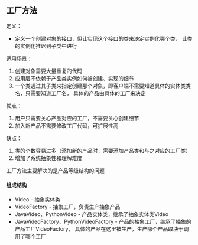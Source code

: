 ## 工厂方法
定义：
- 定义一个创建对象的接口，但让实现这个接口的类来决定实例化哪个类，
让类的实例化推迟到子类中进行

适用场景：
1. 创建对象需要大量重复的代码
2. 应用层不依赖于产品类实例如何被创建、实现的细节
3. 一个类通过其子类来指定创建那个对象，即客户端不需要知道具体的实体类类名，只需要知道工厂名，
具体的产品由具体的工厂来决定

优点：
1. 用户只需要关心产品对应的工厂，不需要关心创建细节  
2. 加入新产品不需要修改工厂代码，可扩展性高  

缺点：  
1. 类的个数容易过多（添加新的产品时，需要添加产品类和与之对应的工厂类）  
2. 增加了系统抽象性和理解难度

工厂方法主要解决的是产品等级结构的问题

#### 组成结构
- Video - 抽象实体类
- VideoFactory - 抽象工厂，负责生产抽象产品
- JavaVideo、PythonVideo - 产品实体类，继承了抽象实体类Video
- JavaVideoFactory、PythonVideoFactory - 产品的抽象工厂，继承了抽象的产品工厂VideoFactory，
具体的产品在这里被生产，生产哪个产品取决于调用了哪个工厂



